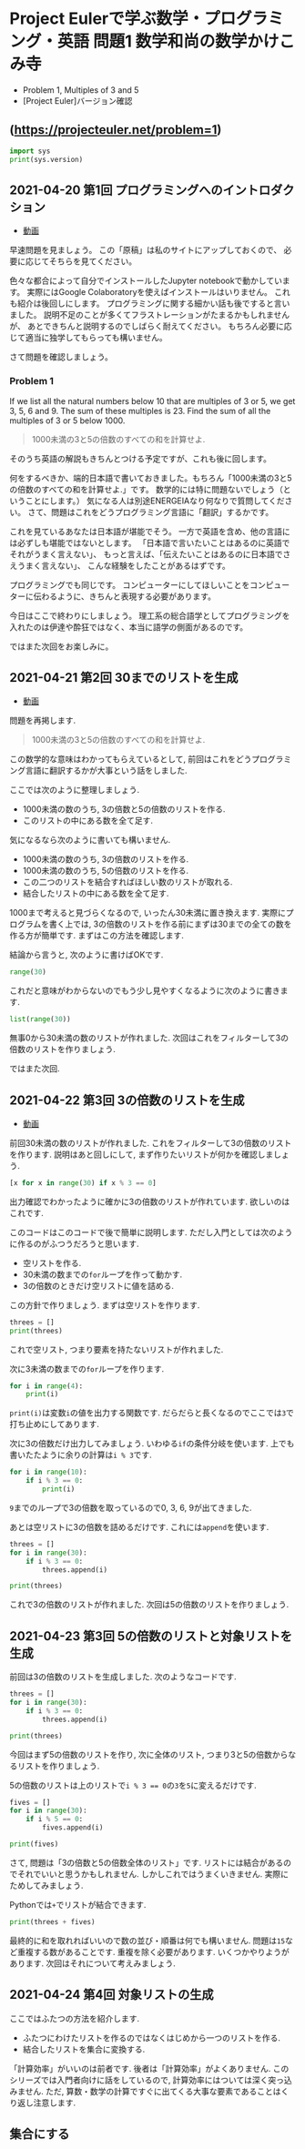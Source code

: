 # Project Eulerで学ぶ数学・プログラミング・英語 問題1 数学和尚の数学かけこみ寺

- Problem 1, Multiples of 3 and 5
- [Project Euler]バージョン確認


## (https://projecteuler.net/problem=1)

```python
import sys
print(sys.version)
```

## 2021-04-20 第1回 プログラミングへのイントロダクション
- [動画](https://youtu.be/UK507_DrS-Q)

早速問題を見ましょう。
この「原稿」は私のサイトにアップしておくので、
必要に応じてそちらを見てください。

色々な都合によって自分でインストールしたJupyter notebookで動かしています。
実際にはGoogle Colaboratoryを使えばインストールはいりません。
これも紹介は後回しにします。
プログラミングに関する細かい話も後ですると言いました。
説明不足のことが多くてフラストレーションがたまるかもしれませんが、
あとできちんと説明するのでしばらく耐えてください。
もちろん必要に応じて適当に独学してもらっても構いません。

さて問題を確認しましょう。

### Problem 1
If we list all the natural numbers below 10 that are multiples of 3 or 5, we get 3, 5, 6 and 9. The sum of these multiples is 23.
Find the sum of all the multiples of 3 or 5 below 1000.

> 1000未満の3と5の倍数のすべての和を計算せよ.

そのうち英語の解説もきちんとつける予定ですが、これも後に回します。

何をするべきか、端的日本語で書いておきました。もちろん「1000未満の3と5の倍数のすべての和を計算せよ.」です。
数学的には特に問題ないでしょう（ということにします。）
気になる人は別途ENERGEIAなり何なりで質問してください。
さて、問題はこれをどうプログラミング言語に「翻訳」するかです。

これを見ているあなたは日本語が堪能でそう。
一方で英語を含め、他の言語には必ずしも堪能ではないとします。
「日本語で言いたいことはあるのに英語でそれがうまく言えない」、
もっと言えば、「伝えたいことはあるのに日本語でさえうまく言えない」、
こんな経験をしたことがあるはずです。

プログラミングでも同じです。
コンピューターにしてほしいことをコンピューターに伝わるように、きちんと表現する必要があります。

今日はここで終わりにしましょう。
理工系の総合語学としてプログラミングを入れたのは伊達や酔狂ではなく、本当に語学の側面があるのです。

ではまた次回をお楽しみに。

## 2021-04-21 第2回 30までのリストを生成
- [動画](https://www.youtube.com/watch?v=ZJgtBIb_RbM)

問題を再掲します.

> 1000未満の3と5の倍数のすべての和を計算せよ.

この数学的な意味はわかってもらえているとして,
前回はこれをどうプログラミング言語に翻訳するかが大事という話をしました.

ここでは次のように整理しましょう.

- 1000未満の数のうち, 3の倍数と5の倍数のリストを作る.
- このリストの中にある数を全て足す.

気になるなら次のように書いても構いません.

- 1000未満の数のうち, 3の倍数のリストを作る.
- 1000未満の数のうち, 5の倍数のリストを作る.
- この二つのリストを結合すればほしい数のリストが取れる.
- 結合したリストの中にある数を全て足す.

1000まで考えると見づらくなるので, いったん30未満に置き換えます.
実際にプログラムを書く上では,
3の倍数のリストを作る前にまずは30までの全ての数を作る方が簡単です.
まずはこの方法を確認します.

結論から言うと, 次のように書けばOKです.

```python
range(30)
```

これだと意味がわからないのでもう少し見やすくなるように次のように書きます.

```python
list(range(30))
```

無事0から30未満の数のリストが作れました.
次回はこれをフィルターして3の倍数のリストを作りましょう.

ではまた次回.
## 2021-04-22 第3回 3の倍数のリストを生成
- [動画](https://youtu.be/vmAbV5Wi50Q)

前回30未満の数のリストが作れました.
これをフィルターして3の倍数のリストを作ります.
説明はあと回しにして, まず作りたいリストが何かを確認しましょう.

```python
[x for x in range(30) if x % 3 == 0]
```

出力確認でわかったように確かに3の倍数のリストが作れています.
欲しいのはこれです.

このコードはこのコードで後で簡単に説明します.
ただし入門としては次のように作るのがふつうだろうと思います.

- 空リストを作る.
- 30未満の数までの`for`ループを作って動かす.
- 3の倍数のときだけ空リストに値を詰める.

この方針で作りましょう.
まずは空リストを作ります.

```python
threes = []
print(threes)
```

これで空リスト, つまり要素を持たないリストが作れました.

次に3未満の数までの`for`ループを作ります.

```python
for i in range(4):
    print(i)
```

`print(i)`は変数`i`の値を出力する関数です.
だらだらと長くなるのでここでは`3`で打ち止めにしてあります.

次に3の倍数だけ出力してみましょう.
いわゆる`if`の条件分岐を使います.
上でも書いたたように余りの計算は`i % 3`です.

```python
for i in range(10):
    if i % 3 == 0:
        print(i)
```

`9`までのループで3の倍数を取っているので0, 3, 6, 9が出てきました.

あとは空リストに3の倍数を詰めるだけです.
これには`append`を使います.

```python
threes = []
for i in range(30):
    if i % 3 == 0:
        threes.append(i)

print(threes)
```

これで3の倍数のリストが作れました.
次回は5の倍数のリストを作りましょう.
## 2021-04-23 第3回 5の倍数のリストと対象リストを生成
前回は3の倍数のリストを生成しました.
次のようなコードです.

```python
threes = []
for i in range(30):
    if i % 3 == 0:
        threes.append(i)

print(threes)
```

今回はまず5の倍数のリストを作り,
次に全体のリスト, つまり3と5の倍数からなるリストを作りましょう.

5の倍数のリストは上のリストで`i % 3 == 0`の`3`を`5`に変えるだけです.

```python
fives = []
for i in range(30):
    if i % 5 == 0:
        fives.append(i)

print(fives)
```

さて, 問題は「3の倍数と5の倍数全体のリスト」です.
リストには結合があるのでそれでいいと思うかもしれません.
しかしこれではうまくいきません.
実際にためしてみましょう.

Pythonでは`+`でリストが結合できます.

```python
print(threes + fives)
```

最終的に和を取れればいいので数の並び・順番は何でも構いません.
問題は`15`など重複する数があることです.
重複を除く必要があります.
いくつかやりようがあります.
次回はそれについて考えみましょう.

## 2021-04-24 第4回 対象リストの生成
ここではふたつの方法を紹介します.

- ふたつにわけたリストを作るのではなくはじめから一つのリストを作る.
- 結合したリストを集合に変換する.

「計算効率」がいいのは前者です.
後者は「計算効率」がよくありません.
このシリーズでは入門者向けに話をしているので,
計算効率にはついては深く突っ込みません.
ただ, 算数・数学の計算ですぐに出てくる大事な要素であることはくり返し注意します.

## 集合にする
